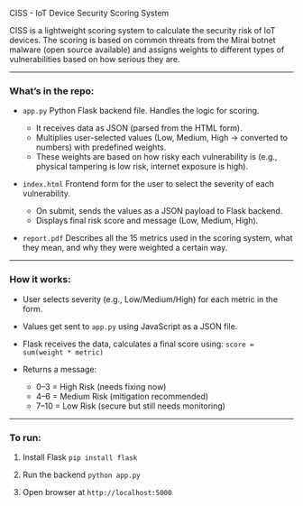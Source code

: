 CISS - IoT Device Security Scoring System

CISS is a lightweight scoring system to calculate the security risk of IoT devices. The scoring is based on common threats from the Mirai botnet malware (open source available) and assigns weights to different types of vulnerabilities based on how serious they are.

---

###  What’s in the repo:

* `app.py`
  Python Flask backend file. Handles the logic for scoring.

  * It receives data as JSON (parsed from the HTML form).
  * Multiplies user-selected values (Low, Medium, High → converted to numbers) with predefined weights.
  * These weights are based on how risky each vulnerability is (e.g., physical tampering is low risk, internet exposure is high).

* `index.html`
  Frontend form for the user to select the severity of each vulnerability.

  * On submit, sends the values as a JSON payload to Flask backend.
  * Displays final risk score and message (Low, Medium, High).

* `report.pdf`
  Describes all the 15 metrics used in the scoring system, what they mean, and why they were weighted a certain way.

---

###  How it works:

* User selects severity (e.g., Low/Medium/High) for each metric in the form.
* Values get sent to `app.py` using JavaScript as a JSON file.
* Flask receives the data, calculates a final score using:
  `score = sum(weight * metric)`
* Returns a message:

  * 0–3 = High Risk (needs fixing now)
  * 4–6 = Medium Risk (mitigation recommended)
  * 7–10 = Low Risk (secure but still needs monitoring)

---

###  To run:

1. Install Flask
   `pip install flask`

2. Run the backend
   `python app.py`

3. Open browser at
   `http://localhost:5000`

